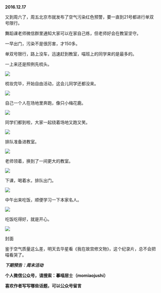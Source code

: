 
          
            
**2016.12.17**

又到周六了，周五北京市就发布了空气污染红色预警，要一直到21号都进行单双号限行。

舞蹈课老师微信群里通知大家可以在家自己练，但老师好会在教室坚守。

一早出门，污染不是很厉害，才150多。

单双号限行，路上没车，迅速赶到教室，喵班上的同学来的是最多的。

一上来还是照例先梳头。




![](img/51001-d2186804876546a6.jpg)




梳妆完毕，开始自由活动，这会儿同学还都没来。




![](img/51001-2dfe71097cb6aaf1.jpg)




自己一个人在场地里奔跑，像只小梅花鹿。




![](img/51001-878f536006d30b7b.jpg)




同学们都到啦，大家一起绕着场地又跑又笑。




![](img/51001-d78491f478dda12a.jpg)




排队准备进教室。




![](img/51001-f3e802b4485e5147.jpg)




老师领着，换到了一间更大的教室。




![](img/51001-8dcfeb074177c52d.jpg)




下课，喝着水，排队出门。




![](img/51001-ddd9858b2e8ca24c.jpg)




中午出来吃饭，顺便学习一下本家名人。




![](img/51001-ef9069a1a7c0396a.jpg)




吃饭吃得好，就是开心。




![](img/51001-4f07e701103cfe10.jpg)

封面


鉴于空气质量这么差，明天去华星看《我在故宫修文物》，这个纪录片，总不会把喵看哭了。


***下期预告：周末活动***


**个人微信公众号，请搜索：摹喵居士（momiaojushi）**

**喜欢作者写写哪些话题，可以公众号留言**

          
        